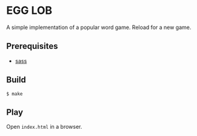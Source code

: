 # EGG LOB

A simple implementation of a popular word game. Reload for a new game.

## Prerequisites

* [sass](https://sass-lang.com/install)

## Build

    $ make

## Play

Open `index.html` in a browser.

